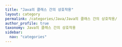 ```yaml
---
title: "Java의 클래스 간의 상호작용"
layout: category
permalink: /categories/Java/Java의 클래스 간의 상호작용/
author_profile: true
taxonomy: Java의 클래스 간의 상호작용
sidebar:
  nav: "categories"
---
```

